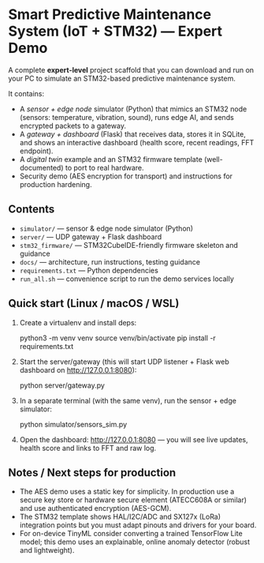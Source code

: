
# Smart Predictive Maintenance System (IoT + STM32) — Expert Demo

A complete **expert-level** project scaffold that you can download and run on your PC to simulate an STM32-based predictive maintenance system.

It contains:
- A *sensor + edge node* simulator (Python) that mimics an STM32 node (sensors: temperature, vibration, sound), runs edge AI, and sends encrypted packets to a gateway.
- A *gateway + dashboard* (Flask) that receives data, stores it in SQLite, and shows an interactive dashboard (health score, recent readings, FFT endpoint).
- A *digital twin* example and an STM32 firmware template (well-documented) to port to real hardware.
- Security demo (AES encryption for transport) and instructions for production hardening.

## Contents
- `simulator/` — sensor & edge node simulator (Python)
- `server/` — UDP gateway + Flask dashboard
- `stm32_firmware/` — STM32CubeIDE-friendly firmware skeleton and guidance
- `docs/` — architecture, run instructions, testing guidance
- `requirements.txt` — Python dependencies
- `run_all.sh` — convenience script to run the demo services locally

## Quick start (Linux / macOS / WSL)
1. Create a virtualenv and install deps:
  
   python3 -m venv venv
   source venv/bin/activate
   pip install -r requirements.txt

2. Start the server/gateway (this will start UDP listener + Flask web dashboard on http://127.0.0.1:8080):
  
   python server/gateway.py
 
3. In a separate terminal (with the same venv), run the sensor + edge simulator:
   
   python simulator/sensors_sim.py
 
4. Open the dashboard: http://127.0.0.1:8080 — you will see live updates, health score and links to FFT and raw log.

## Notes / Next steps for production
- The AES demo uses a static key for simplicity. In production use a secure key store or hardware secure element (ATECC608A or similar) and use authenticated encryption (AES-GCM).
- The STM32 template shows HAL/I2C/ADC and SX127x (LoRa) integration points but you must adapt pinouts and drivers for your board.
- For on-device TinyML consider converting a trained TensorFlow Lite model; this demo uses an explainable, online anomaly detector (robust and lightweight).


